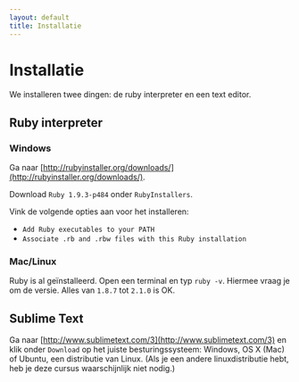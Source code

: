 ```yaml
---
layout: default
title: Installatie
---
```


# Installatie

We installeren twee dingen: de ruby interpreter en een text editor. 

## Ruby interpreter
### Windows
Ga naar [http://rubyinstaller.org/downloads/](http://rubyinstaller.org/downloads/).

Download `Ruby 1.9.3-p484` onder `RubyInstallers`.

Vink de volgende opties aan voor het installeren:
* `Add Ruby executables to your PATH`
* `Associate .rb and .rbw files with this Ruby installation`

### Mac/Linux
Ruby is al geïnstalleerd. Open een terminal en typ `ruby -v`. Hiermee vraag je om de versie. Alles van `1.8.7` tot `2.1.0` is OK.

## Sublime Text
Ga naar [http://www.sublimetext.com/3](http://www.sublimetext.com/3) en klik onder `Download` op het juiste besturingssysteem: Windows, OS X (Mac) of Ubuntu, een distributie van Linux. (Als je een andere linuxdistributie hebt, heb je deze cursus waarschijnlijk niet nodig.) 





